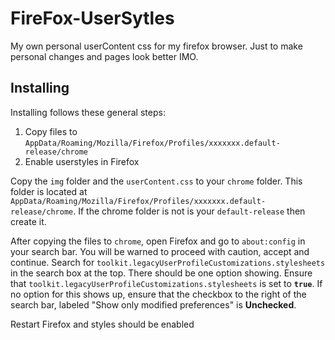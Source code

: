 # FireFox-UserSytles

My own personal userContent css for my firefox browser. Just to make personal changes and pages look better IMO.

## Installing

Installing follows these general steps:

1. Copy files to `AppData/Roaming/Mozilla/Firefox/Profiles/xxxxxxx.default-release/chrome`
2. Enable userstyles in Firefox

Copy the `img` folder and the `userContent.css` to your `chrome` folder.
This folder is located at `AppData/Roaming/Mozilla/Firefox/Profiles/xxxxxxx.default-release/chrome`. If the chrome folder is not is your `default-release` then create it.

After copying the files to `chrome`, open Firefox and go to `about:config` in your search bar. You will be warned to proceed with caution, accept and continue. Search for `toolkit.legacyUserProfileCustomizations.stylesheets` in the search box at the top. There should be one option showing. Ensure that `toolkit.legacyUserProfileCustomizations.stylesheets` is set to **`true`**. If no option for this shows up, ensure that the checkbox to the right of the search bar, labeled "Show only modified preferences" is **Unchecked**. 

Restart Firefox and styles should be enabled
